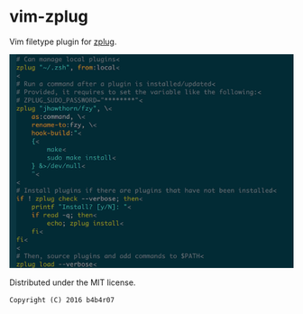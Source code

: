 vim-zplug
=========

Vim filetype plugin for [zplug](https://github.com/zplug/zplug).

[![](https://raw.githubusercontent.com/b4b4r07/screenshots/master/vim-zplug/demo.png)](https://github.com/zplug/zplug)

Distributed under the MIT license.

```
Copyright (C) 2016 b4b4r07
```
